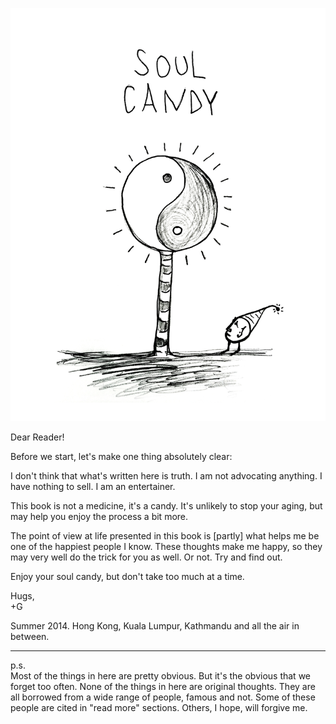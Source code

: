 ![Soul Candy](cover.jpg)

Dear Reader!

Before we start, let's make one thing absolutely clear:

I don't think that what's written here is truth. I am not advocating anything. I have nothing to sell. I am an entertainer.

This book is not a medicine, it's a candy. It's unlikely to stop your aging, but may help you enjoy the process a bit more.

The point of view at life presented in this book is [partly] what helps me be one of the happiest people I know. These thoughts make me happy, so they may very well do the trick for you as well. Or not. Try and find out.

Enjoy your soul candy, but don't take too much at a time.

Hugs,  
+G

Summer 2014. Hong Kong, Kuala Lumpur, Kathmandu and all the air in between.

* * *
p.s.  
Most of the things in here are pretty obvious. But it's the obvious that we forget too often. None of the things in here are original thoughts. They are all borrowed from a wide range of people, famous and not. Some of these people are cited in "read more" sections. Others, I hope, will forgive me.
